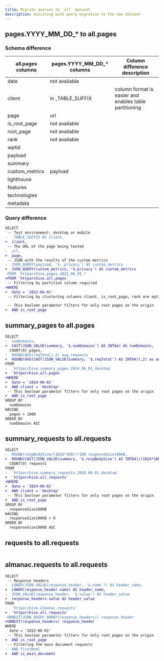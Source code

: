 ```yaml
---
title: Migrate queries to `all` dataset
description: Assisting with query migration to the new dataset
---
```



## pages.YYYY_MM_DD_* to all.pages

### Schema difference

all.pages columns | pages.YYYY_MM_DD_* columns | Column difference description
---|---|---
date | not available |
client | in _TABLE_SUFFIX | column format is easier and enables table partitioning
page | url |
is_root_page | not available |
root_page | not available |
rank | not available |
wptid | |
payload | |
summary | |
custom_metrics | payload |
lighthouse | |
features | |
technologies | |
metadata | |

### Query difference

```diff lang="sql"
SELECT
 -- Test environment: desktop or mobile
-  _TABLE_SUFFIX AS client,
+  client,
 -- The URL of the page being tested
-  url,
+  page,
 -- JSON with the results of the custom metrics
-  JSON_QUERY(payload, '$._privacy') AS custom_metrics
+  JSON_QUERY(custom_metrics, '$.privacy') AS custom_metrics
-FROM `httparchive.pages.2022_06_01_*`
+FROM `httparchive.all.pages`
 -- Filtering by partition column required
+WHERE
+  date = '2022-06-01'
 -- Filtering by clustering columns client, is_root_page, rank are optional, help to reduce costs

 -- This boolean parameter filters for only root pages on the origin
+  AND is_root_page
```

## summary_pages to all.pages

```diff
SELECT
-  numDomains,
+  CAST(JSON_VALUE(summary, '$.numDomains') AS INT64) AS numDomains,
  COUNT(0) pages,
-  ROUND(AVG(reqTotal),2) avg_requests
+  ROUND(AVG(CAST(JSON_VALUE(summary, '$.reqTotal') AS INT64)),2) as avg_requests
FROM
-  `httparchive.summary_pages.2024_06_01_desktop`
+  `httparchive.all.pages`
+WHERE
+  date = '2024-06-01'
+  AND client = 'desktop'
 -- This boolean parameter filters for only root pages on the origin
+  AND is_root_page
GROUP BY
  numDomains
HAVING
  pages > 1000
ORDER BY
  numDomains ASC
```

## summary_requests to all.requests

```diff
SELECT
-  ROUND(respBodySize/(1024*100))*100 responseSize100KB,
+  ROUND(CAST(JSON_VALUE(summary, '$.respBodySize') AS INT64)/(1024*100))*100 responseSize100KB,
  COUNT(0) requests
FROM
-  `httparchive.summary_requests.2018_09_01_desktop`
+  `httparchive.all.requests`
+WHERE
+  date = '2024-06-01'
+  AND client = 'desktop'
 -- This boolean parameter filters for only root pages on the origin
+  AND is_root_page
GROUP BY
  responseSize100KB
HAVING
  responseSize100KB > 0
ORDER BY
  responseSize100KB ASC
```

## requests to all.requests

```diff

```

## almanac.requests to all.requests

```diff
SELECT
 -- Response headers
-  LOWER(JSON_VALUE(response_header, '$.name')) AS header_name,
+  LOWER(response_header.name) AS header_name,
-  JSON_VALUE(response_header, '$.value') AS header_value
+  response_headers.value AS header_value
FROM
-  `httparchive.almanac.requests`
+  `httparchive.all.requests`
-UNNEST(JSON_QUERY_ARRAY(response_headers)) response_header
+UNNEST(response_headers) response_header
WHERE
  date = '2022-06-01'
 -- This boolean parameter filters for only root pages on the origin
+  AND is_root_page
 -- Filtering the main document requests
-  AND firstHtml
+  AND is_main_document

```
